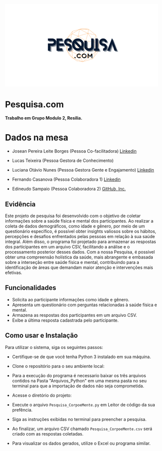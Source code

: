 
<p align="center">
  <img src="https://github.com/LucsTx/squad6Resilia/blob/main/Logo.png?raw=true" alt="Logo Pesquisa.com">
</p>

# Pesquisa.com


**Trabalho em Grupo Modulo 2, Resilia.**
 
# Dados na mesa

- Josean Pereira Leite Borges (Pessoa Co-facilitadora)
    [Linkedin](https://www.linkedin.com/in/josean-leite-borges-bb5944265/)

- Lucas Teixeira (Pessoa Gestora de Conhecimento)

- Luciana Otávio Nunes (Pessoa Gestora Gente e Engajamento) 
    [Linkedin](https://www.linkedin.com/in/luhonunes/)

- Fernando Casanova (Pessoa Colaboradora 1)
    [Linkedin](https://www.linkedin.com/in/fernandocfs/)

- Edineudo Sampaio (Pessoa Colaboradora 2)
    [GitHub, Inc.](https://github.com/Edyneldu/)


## Evidência

Este projeto de pesquisa foi desenvolvido com o objetivo de coletar informações sobre a saúde física e mental dos participantes. Ao realizar a coleta de dados demográficos, como idade e gênero, por meio de um questionário específico, é possível obter insights valiosos sobre os hábitos, percepções e desafios enfrentados pelas pessoas em relação à sua saúde integral. Além disso, o programa foi projetado para armazenar as respostas dos participantes em um arquivo CSV, facilitando a análise e o processamento posterior desses dados. Com a nossa Pesquisa, é possível obter uma compreensão holística da saúde, mais abrangente e embasada sobre a interseção entre saúde física e mental, contribuindo para a identificação de áreas que demandam maior atenção e intervenções mais efetivas.

## Funcionalidades

- Solicita ao participante informações como idade e gênero.
- Apresenta um questionário com perguntas relacionadas à saúde física e mental.
- Armazena as respostas dos participantes em um arquivo CSV.
- Exibe a última resposta cadastrada pelo participante.

## Como usar e Instalação

Para utilizar o sistema, siga os seguintes passos:

- Certifique-se de que você tenha Python 3 instalado em sua máquina.

- Clone o repositório para o seu ambiente local:

- Para a execução do programa é necessario baixar os três arquivos contidos na Pasta "Arquivos_Python" em uma mesma pasta no seu terminal para que a importação de dados não seja comprometida.

- Acesse o diretório do projeto:

- Execute o arquivo `Pesquisa_CorpoeMente.py` em Leitor de código da sua prefência.

- Siga as instruções exibidas no terminal para preencher a pesquisa.

- Ao finalizar, um arquivo CSV chamado `Pesquisa_CorpoeMente.csv` será criado com as respostas coletadas.

- Para visualizar os dados gerados, utilize o Excel ou programa similar.
